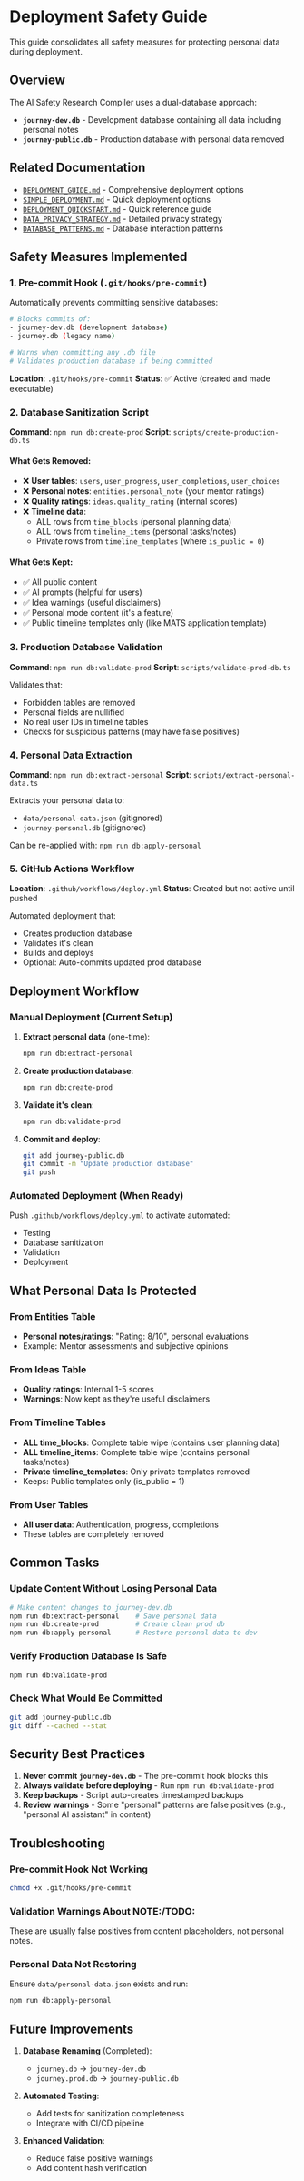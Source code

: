 # Deployment Safety Guide

This guide consolidates all safety measures for protecting personal data during deployment.

## Overview

The AI Safety Research Compiler uses a dual-database approach:
- **`journey-dev.db`** - Development database containing all data including personal notes
- **`journey-public.db`** - Production database with personal data removed

## Related Documentation

- [`DEPLOYMENT_GUIDE.md`](./DEPLOYMENT_GUIDE.md) - Comprehensive deployment options
- [`SIMPLE_DEPLOYMENT.md`](./SIMPLE_DEPLOYMENT.md) - Quick deployment options
- [`DEPLOYMENT_QUICKSTART.md`](../DEPLOYMENT_QUICKSTART.md) - Quick reference guide
- [`DATA_PRIVACY_STRATEGY.md`](./DATA_PRIVACY_STRATEGY.md) - Detailed privacy strategy
- [`DATABASE_PATTERNS.md`](./DATABASE_PATTERNS.md) - Database interaction patterns

## Safety Measures Implemented

### 1. Pre-commit Hook (`.git/hooks/pre-commit`)

Automatically prevents committing sensitive databases:

```bash
# Blocks commits of:
- journey-dev.db (development database)
- journey.db (legacy name)

# Warns when committing any .db file
# Validates production database if being committed
```

**Location**: `.git/hooks/pre-commit`
**Status**: ✅ Active (created and made executable)

### 2. Database Sanitization Script

**Command**: `npm run db:create-prod`
**Script**: `scripts/create-production-db.ts`

#### What Gets Removed:
- ❌ **User tables**: `users`, `user_progress`, `user_completions`, `user_choices`
- ❌ **Personal notes**: `entities.personal_note` (your mentor ratings)
- ❌ **Quality ratings**: `ideas.quality_rating` (internal scores)
- ❌ **Timeline data**:
  - ALL rows from `time_blocks` (personal planning data)
  - ALL rows from `timeline_items` (personal tasks/notes)
  - Private rows from `timeline_templates` (where `is_public = 0`)

#### What Gets Kept:
- ✅ All public content
- ✅ AI prompts (helpful for users)
- ✅ Idea warnings (useful disclaimers)
- ✅ Personal mode content (it's a feature)
- ✅ Public timeline templates only (like MATS application template)

### 3. Production Database Validation

**Command**: `npm run db:validate-prod`
**Script**: `scripts/validate-prod-db.ts`

Validates that:
- Forbidden tables are removed
- Personal fields are nullified
- No real user IDs in timeline tables
- Checks for suspicious patterns (may have false positives)

### 4. Personal Data Extraction

**Command**: `npm run db:extract-personal`
**Script**: `scripts/extract-personal-data.ts`

Extracts your personal data to:
- `data/personal-data.json` (gitignored)
- `journey-personal.db` (gitignored)

Can be re-applied with: `npm run db:apply-personal`

### 5. GitHub Actions Workflow

**Location**: `.github/workflows/deploy.yml`
**Status**: Created but not active until pushed

Automated deployment that:
- Creates production database
- Validates it's clean
- Builds and deploys
- Optional: Auto-commits updated prod database

## Deployment Workflow

### Manual Deployment (Current Setup)

1. **Extract personal data** (one-time):
   ```bash
   npm run db:extract-personal
   ```

2. **Create production database**:
   ```bash
   npm run db:create-prod
   ```

3. **Validate it's clean**:
   ```bash
   npm run db:validate-prod
   ```

4. **Commit and deploy**:
   ```bash
   git add journey-public.db
   git commit -m "Update production database"
   git push
   ```

### Automated Deployment (When Ready)

Push `.github/workflows/deploy.yml` to activate automated:
- Testing
- Database sanitization
- Validation
- Deployment

## What Personal Data Is Protected

### From Entities Table
- **Personal notes/ratings**: "Rating: 8/10", personal evaluations
- Example: Mentor assessments and subjective opinions

### From Ideas Table  
- **Quality ratings**: Internal 1-5 scores
- **Warnings**: Now kept as they're useful disclaimers

### From Timeline Tables
- **ALL time_blocks**: Complete table wipe (contains user planning data)
- **ALL timeline_items**: Complete table wipe (contains personal tasks/notes)
- **Private timeline_templates**: Only private templates removed
- Keeps: Public templates only (is_public = 1)

### From User Tables
- **All user data**: Authentication, progress, completions
- These tables are completely removed

## Common Tasks

### Update Content Without Losing Personal Data
```bash
# Make content changes to journey-dev.db
npm run db:extract-personal    # Save personal data
npm run db:create-prod         # Create clean prod db
npm run db:apply-personal      # Restore personal data to dev
```

### Verify Production Database Is Safe
```bash
npm run db:validate-prod
```

### Check What Would Be Committed
```bash
git add journey-public.db
git diff --cached --stat
```

## Security Best Practices

1. **Never commit `journey-dev.db`** - The pre-commit hook blocks this
2. **Always validate before deploying** - Run `npm run db:validate-prod`
3. **Keep backups** - Script auto-creates timestamped backups
4. **Review warnings** - Some "personal" patterns are false positives (e.g., "personal AI assistant" in content)

## Troubleshooting

### Pre-commit Hook Not Working
```bash
chmod +x .git/hooks/pre-commit
```

### Validation Warnings About NOTE:/TODO:
These are usually false positives from content placeholders, not personal notes.

### Personal Data Not Restoring
Ensure `data/personal-data.json` exists and run:
```bash
npm run db:apply-personal
```

## Future Improvements

1. **Database Renaming** (Completed):
   - `journey.db` → `journey-dev.db`
   - `journey.prod.db` → `journey-public.db`

2. **Automated Testing**:
   - Add tests for sanitization completeness
   - Integrate with CI/CD pipeline

3. **Enhanced Validation**:
   - Reduce false positive warnings
   - Add content hash verification